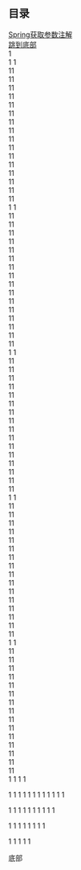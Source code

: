 ## 目录

[Spring获取参数注解](2018/spring-get-data.md)  
[跳到底部](#bottom)  
1  
1
1  
11  
11  
11  
11  
11  
11  
11  
11  
11  
11  
11  
11  
11  
11  
11  
11  
1
1  
11  
11  
11  
11  
11  
11  
11  
11  
11  
11  
11  
11  
11  
11  
11  
11  
1
1  
11  
11  
11  
11  
11  
11  
11  
11  
11  
11  
11  
11  
11  
11  
11  
11  
1
1  
11  
11  
11  
11  
11  
11  
11  
11  
11  
11  
11  
11  
11  
11  
11  
11  
1
1  
11  
11  
11  
11  
11  
11  
11  
11  
11  
11  
11  
11  
11  
11  
11  
1
1
1
1

1
1
1
1
1
1
1
1
1
1
1
1

1
1
1
1
1
1
1
1
1
1

1
1
1
1
1
1
1
1

1
1
1
1
1

<span id="bottom">底部</span>

